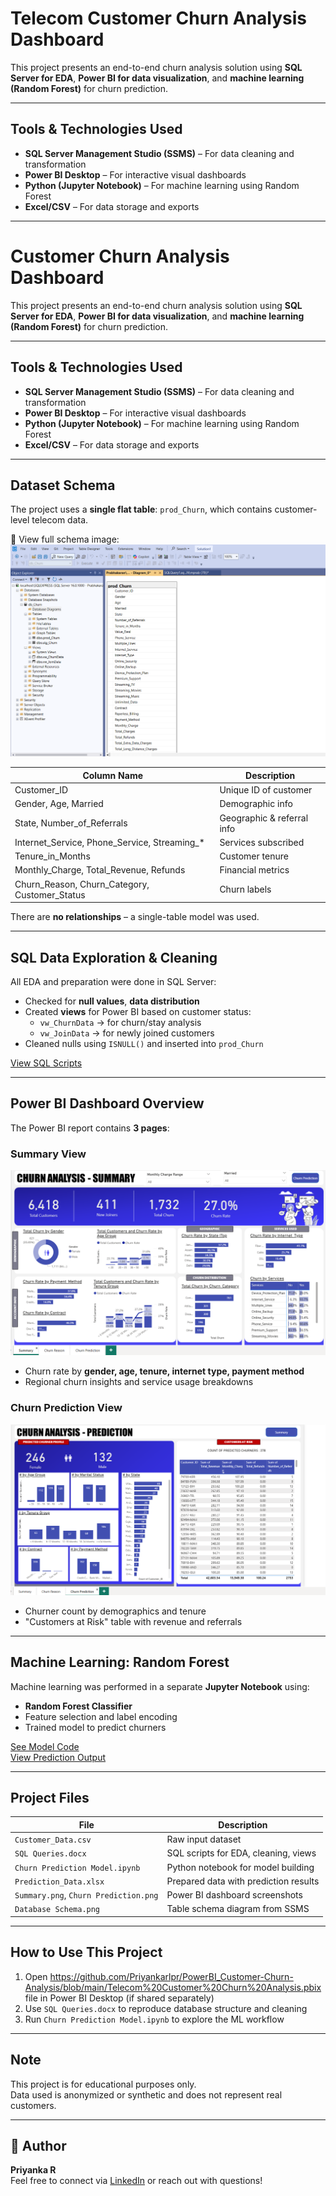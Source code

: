 # Telecom Customer Churn Analysis Dashboard

This project presents an end-to-end churn analysis solution using **SQL Server for EDA**, **Power BI for data visualization**, and **machine learning (Random Forest)** for churn prediction.

-----------------------------------------------------------------------------------------------------------------------------------------------------------------------

##  Tools & Technologies Used

- **SQL Server Management Studio (SSMS)** – For data cleaning and transformation
- **Power BI Desktop** – For interactive visual dashboards
- **Python (Jupyter Notebook)** – For machine learning using Random Forest
- **Excel/CSV** – For data storage and exports

-------------------------------------------------------------------------------------------------------------------------------------------------------------------
#  Customer Churn Analysis Dashboard

This project presents an end-to-end churn analysis solution using **SQL Server for EDA**, **Power BI for data visualization**, and **machine learning (Random Forest)** for churn prediction.

---

## Tools & Technologies Used

- **SQL Server Management Studio (SSMS)** – For data cleaning and transformation
- **Power BI Desktop** – For interactive visual dashboards
- **Python (Jupyter Notebook)** – For machine learning using Random Forest
- **Excel/CSV** – For data storage and exports

--------------------------------------------------------------------------------------------------------------------------------------------------------------------

##  Dataset Schema

The project uses a **single flat table**: `prod_Churn`, which contains customer-level telecom data.

📄 View full schema image:  
![Database Schema](https://github.com/Priyankarlpr/PowerBI_Customer-Churn-Analysis/blob/main/SQL/Database%20Schema.png)

| Column Name             | Description                              |
|-------------------------|------------------------------------------|
| Customer_ID             | Unique ID of customer                    |
| Gender, Age, Married    | Demographic info                         |
| State, Number_of_Referrals | Geographic & referral info          |
| Internet_Service, Phone_Service, Streaming_* | Services subscribed |
| Tenure_in_Months        | Customer tenure                          |
| Monthly_Charge, Total_Revenue, Refunds | Financial metrics        |
| Churn_Reason, Churn_Category, Customer_Status | Churn labels       |

There are **no relationships** – a single-table model was used.

--------------------------------------------------------------------------------------------------------------------------

##  SQL Data Exploration & Cleaning

All EDA and preparation were done in SQL Server:

- Checked for **null values**, **data distribution**
- Created **views** for Power BI based on customer status:
  - `vw_ChurnData` → for churn/stay analysis
  - `vw_JoinData` → for newly joined customers
- Cleaned nulls using `ISNULL()` and inserted into `prod_Churn`

[View SQL Scripts](https://github.com/Priyankarlpr/PowerBI_Customer-Churn-Analysis/blob/main/SQL/SQL%20Queries.docx)

---

##  Power BI Dashboard Overview

The Power BI report contains **3 pages**:

### Summary View  
![Summary](https://github.com/Priyankarlpr/PowerBI_Customer-Churn-Analysis/blob/main/PowerBI/Summary.png)
- Churn rate by **gender, age, tenure, internet type, payment method**
- Regional churn insights and service usage breakdowns

###  Churn Prediction View  
![Churn Prediction](https://github.com/Priyankarlpr/PowerBI_Customer-Churn-Analysis/blob/main/PowerBI/Churn%20Prediction.png)
- Churner count by demographics and tenure
- "Customers at Risk" table with revenue and referrals

----------------------------------------------------------------------------------------------------------------------------------------

## Machine Learning: Random Forest

Machine learning was performed in a separate **Jupyter Notebook** using:
- **Random Forest Classifier**
- Feature selection and label encoding
- Trained model to predict churners

[See Model Code](https://github.com/Priyankarlpr/PowerBI_Customer-Churn-Analysis/blob/main/RandomForestModel/Churn%20Prediction%20Model.ipynb)  
[View Prediction Output](https://github.com/Priyankarlpr/PowerBI_Customer-Churn-Analysis/blob/main/Data/Predictions.xlsx)

-----------------------------------------------------------------------------------------------------------------------------------------

## Project Files

| File | Description |
|------|-------------|
| `Customer_Data.csv` | Raw input dataset |
| `SQL Queries.docx`  | SQL scripts for EDA, cleaning, views |
| `Churn Prediction Model.ipynb` | Python notebook for model building |
| `Prediction_Data.xlsx` | Prepared data with prediction results |
| `Summary.png`, `Churn Prediction.png` | Power BI dashboard screenshots |
| `Database Schema.png` | Table schema diagram from SSMS |

--------------------------------------------------------------------------------------------------------------------------------------

## How to Use This Project

1. Open https://github.com/Priyankarlpr/PowerBI_Customer-Churn-Analysis/blob/main/Telecom%20Customer%20Churn%20Analysis.pbix file in Power BI Desktop (if shared separately)
2. Use `SQL Queries.docx` to reproduce database structure and cleaning
3. Run `Churn Prediction Model.ipynb` to explore the ML workflow

--------------------------------------------------------------------------------------------------------------------------------------------

## Note

This project is for educational purposes only.  
Data used is anonymized or synthetic and does not represent real customers.

---------------------------------------------------------------------------------------------------------------------------------------------

## 🔗 Author

**Priyanka R**  
Feel free to connect via [LinkedIn](#) or reach out with questions!



